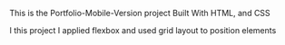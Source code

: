 This is the Portfolio-Mobile-Version project
Built With HTML, and CSS

I this project I applied flexbox and used grid layout to position elements
